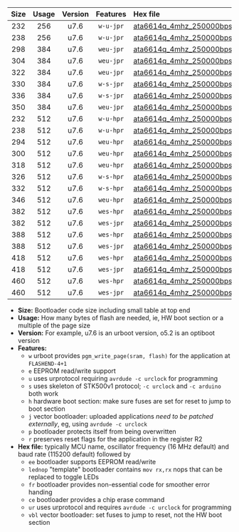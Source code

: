 |Size|Usage|Version|Features|Hex file|
|:-:|:-:|:-:|:-:|:--|
|232|256|u7.6|`w-u-jpr`|[ata6614q_4mhz_250000bps_ur_vbl.hex](https://raw.githubusercontent.com/stefanrueger/urboot/main/bootloaders/ata6614q/fcpu_4mhz/250000_bps/ata6614q_4mhz_250000bps_ur_vbl.hex)|
|238|256|u7.6|`w-u-jpr`|[ata6614q_4mhz_250000bps_lednop_ur_vbl.hex](https://raw.githubusercontent.com/stefanrueger/urboot/main/bootloaders/ata6614q/fcpu_4mhz/250000_bps/ata6614q_4mhz_250000bps_lednop_ur_vbl.hex)|
|298|384|u7.6|`weu-jpr`|[ata6614q_4mhz_250000bps_ee_ur_vbl.hex](https://raw.githubusercontent.com/stefanrueger/urboot/main/bootloaders/ata6614q/fcpu_4mhz/250000_bps/ata6614q_4mhz_250000bps_ee_ur_vbl.hex)|
|304|384|u7.6|`weu-jpr`|[ata6614q_4mhz_250000bps_ee_lednop_ur_vbl.hex](https://raw.githubusercontent.com/stefanrueger/urboot/main/bootloaders/ata6614q/fcpu_4mhz/250000_bps/ata6614q_4mhz_250000bps_ee_lednop_ur_vbl.hex)|
|322|384|u7.6|`weu-jpr`|[ata6614q_4mhz_250000bps_ee_lednop_fr_ur_vbl.hex](https://raw.githubusercontent.com/stefanrueger/urboot/main/bootloaders/ata6614q/fcpu_4mhz/250000_bps/ata6614q_4mhz_250000bps_ee_lednop_fr_ur_vbl.hex)|
|330|384|u7.6|`w-s-jpr`|[ata6614q_4mhz_250000bps_vbl.hex](https://raw.githubusercontent.com/stefanrueger/urboot/main/bootloaders/ata6614q/fcpu_4mhz/250000_bps/ata6614q_4mhz_250000bps_vbl.hex)|
|336|384|u7.6|`w-s-jpr`|[ata6614q_4mhz_250000bps_lednop_vbl.hex](https://raw.githubusercontent.com/stefanrueger/urboot/main/bootloaders/ata6614q/fcpu_4mhz/250000_bps/ata6614q_4mhz_250000bps_lednop_vbl.hex)|
|350|384|u7.6|`weu-jpr`|[ata6614q_4mhz_250000bps_ee_lednop_fr_ce_ur_vbl.hex](https://raw.githubusercontent.com/stefanrueger/urboot/main/bootloaders/ata6614q/fcpu_4mhz/250000_bps/ata6614q_4mhz_250000bps_ee_lednop_fr_ce_ur_vbl.hex)|
|232|512|u7.6|`w-u-hpr`|[ata6614q_4mhz_250000bps_ur.hex](https://raw.githubusercontent.com/stefanrueger/urboot/main/bootloaders/ata6614q/fcpu_4mhz/250000_bps/ata6614q_4mhz_250000bps_ur.hex)|
|238|512|u7.6|`w-u-hpr`|[ata6614q_4mhz_250000bps_lednop_ur.hex](https://raw.githubusercontent.com/stefanrueger/urboot/main/bootloaders/ata6614q/fcpu_4mhz/250000_bps/ata6614q_4mhz_250000bps_lednop_ur.hex)|
|294|512|u7.6|`weu-hpr`|[ata6614q_4mhz_250000bps_ee_ur.hex](https://raw.githubusercontent.com/stefanrueger/urboot/main/bootloaders/ata6614q/fcpu_4mhz/250000_bps/ata6614q_4mhz_250000bps_ee_ur.hex)|
|300|512|u7.6|`weu-hpr`|[ata6614q_4mhz_250000bps_ee_lednop_ur.hex](https://raw.githubusercontent.com/stefanrueger/urboot/main/bootloaders/ata6614q/fcpu_4mhz/250000_bps/ata6614q_4mhz_250000bps_ee_lednop_ur.hex)|
|318|512|u7.6|`weu-hpr`|[ata6614q_4mhz_250000bps_ee_lednop_fr_ur.hex](https://raw.githubusercontent.com/stefanrueger/urboot/main/bootloaders/ata6614q/fcpu_4mhz/250000_bps/ata6614q_4mhz_250000bps_ee_lednop_fr_ur.hex)|
|326|512|u7.6|`w-s-hpr`|[ata6614q_4mhz_250000bps.hex](https://raw.githubusercontent.com/stefanrueger/urboot/main/bootloaders/ata6614q/fcpu_4mhz/250000_bps/ata6614q_4mhz_250000bps.hex)|
|332|512|u7.6|`w-s-hpr`|[ata6614q_4mhz_250000bps_lednop.hex](https://raw.githubusercontent.com/stefanrueger/urboot/main/bootloaders/ata6614q/fcpu_4mhz/250000_bps/ata6614q_4mhz_250000bps_lednop.hex)|
|346|512|u7.6|`weu-hpr`|[ata6614q_4mhz_250000bps_ee_lednop_fr_ce_ur.hex](https://raw.githubusercontent.com/stefanrueger/urboot/main/bootloaders/ata6614q/fcpu_4mhz/250000_bps/ata6614q_4mhz_250000bps_ee_lednop_fr_ce_ur.hex)|
|382|512|u7.6|`wes-hpr`|[ata6614q_4mhz_250000bps_ee.hex](https://raw.githubusercontent.com/stefanrueger/urboot/main/bootloaders/ata6614q/fcpu_4mhz/250000_bps/ata6614q_4mhz_250000bps_ee.hex)|
|382|512|u7.6|`wes-jpr`|[ata6614q_4mhz_250000bps_ee_vbl.hex](https://raw.githubusercontent.com/stefanrueger/urboot/main/bootloaders/ata6614q/fcpu_4mhz/250000_bps/ata6614q_4mhz_250000bps_ee_vbl.hex)|
|388|512|u7.6|`wes-hpr`|[ata6614q_4mhz_250000bps_ee_lednop.hex](https://raw.githubusercontent.com/stefanrueger/urboot/main/bootloaders/ata6614q/fcpu_4mhz/250000_bps/ata6614q_4mhz_250000bps_ee_lednop.hex)|
|388|512|u7.6|`wes-jpr`|[ata6614q_4mhz_250000bps_ee_lednop_vbl.hex](https://raw.githubusercontent.com/stefanrueger/urboot/main/bootloaders/ata6614q/fcpu_4mhz/250000_bps/ata6614q_4mhz_250000bps_ee_lednop_vbl.hex)|
|418|512|u7.6|`wes-hpr`|[ata6614q_4mhz_250000bps_ee_lednop_fr.hex](https://raw.githubusercontent.com/stefanrueger/urboot/main/bootloaders/ata6614q/fcpu_4mhz/250000_bps/ata6614q_4mhz_250000bps_ee_lednop_fr.hex)|
|418|512|u7.6|`wes-jpr`|[ata6614q_4mhz_250000bps_ee_lednop_fr_vbl.hex](https://raw.githubusercontent.com/stefanrueger/urboot/main/bootloaders/ata6614q/fcpu_4mhz/250000_bps/ata6614q_4mhz_250000bps_ee_lednop_fr_vbl.hex)|
|460|512|u7.6|`wes-hpr`|[ata6614q_4mhz_250000bps_ee_lednop_fr_ce.hex](https://raw.githubusercontent.com/stefanrueger/urboot/main/bootloaders/ata6614q/fcpu_4mhz/250000_bps/ata6614q_4mhz_250000bps_ee_lednop_fr_ce.hex)|
|460|512|u7.6|`wes-jpr`|[ata6614q_4mhz_250000bps_ee_lednop_fr_ce_vbl.hex](https://raw.githubusercontent.com/stefanrueger/urboot/main/bootloaders/ata6614q/fcpu_4mhz/250000_bps/ata6614q_4mhz_250000bps_ee_lednop_fr_ce_vbl.hex)|

- **Size:** Bootloader code size including small table at top end
- **Usage:** How many bytes of flash are needed, ie, HW boot section or a multiple of the page size
- **Version:** For example, u7.6 is an urboot version, o5.2 is an optiboot version
- **Features:**
  + `w` urboot provides `pgm_write_page(sram, flash)` for the application at `FLASHEND-4+1`
  + `e` EEPROM read/write support
  + `u` uses urprotocol requiring `avrdude -c urclock` for programming
  + `s` uses skeleton of STK500v1 protocol; `-c urclock` and `-c arduino` both work
  + `h` hardware boot section: make sure fuses are set for reset to jump to boot section
  + `j` vector bootloader: uploaded applications *need to be patched externally*, eg, using `avrdude -c urclock`
  + `p` bootloader protects itself from being overwritten
  + `r` preserves reset flags for the application in the register R2
- **Hex file:** typically MCU name, oscillator frequency (16 MHz default) and baud rate (115200 default) followed by
  + `ee` bootloader supports EEPROM read/write
  + `lednop` "template" bootloader contains `mov rx,rx` nops that can be replaced to toggle LEDs
  + `fr` bootloader provides non-essential code for smoother error handing
  + `ce` bootloader provides a chip erase command
  + `ur` uses urprotocol and requires `avrdude -c urclock` for programming
  + `vbl` vector bootloader: set fuses to jump to reset, not the HW boot section
